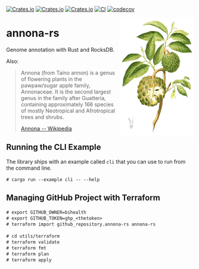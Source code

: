 [![Crates.io](https://img.shields.io/crates/d/annonars.svg)](https://crates.io/crates/annonars)
[![Crates.io](https://img.shields.io/crates/v/annonars.svg)](https://crates.io/crates/annonars)
[![Crates.io](https://img.shields.io/crates/l/annonars.svg)](https://crates.io/crates/annonars)
[![CI](https://github.com/bihealth/annona-rs/actions/workflows/rust.yml/badge.svg)](https://github.com/bihealth/annona-rs/actions/workflows/rust.yml)
[![codecov](https://codecov.io/gh/bihealth/annona-rs/branch/main/graph/badge.svg?token=UjTNKN6kCI)](https://codecov.io/gh/bihealth/annona-rs)

<a href="https://commons.wikimedia.org/wiki/File:Annona_squamosa_Blanco1.192.png"><img src="utils/img/annona-wikimedia.jpg" width="200px" height="321px" align="right"></a>

# annona-rs

Genome annotation with Rust and RocksDB.

Also:

> Annona (from Taíno annon) is a genus of flowering plants in the pawpaw/sugar apple family, Annonaceae. It is the second largest genus in the family after Guatteria, containing approximately 166 species of mostly Neotropical and Afrotropical trees and shrubs.
>
> [Annona -- Wikipedia](https://en.wikipedia.org/wiki/Annona)

## Running the CLI Example

The library ships with an example called `cli` that you can use to run from the command line.

```
# cargo run --example cli -- --help
```

## Managing GitHub Project with Terraform

```
# export GITHUB_OWNER=bihealth
# export GITHUB_TOKEN=ghp_<thetoken>
# terraform import github_repository.annona-rs annona-rs

# cd utils/terraform
# terraform validate
# terraform fmt
# terraform plan
# terraform apply
```
